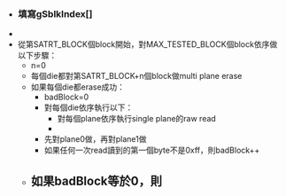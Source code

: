 - ### 填寫gSblkIndex[]
-
- 從第SATRT_BLOCK個block開始，對MAX_TESTED_BLOCK個block依序做以下步驟：
	- n=0
	- 每個die都對第SATRT_BLOCK+n個block做multi plane erase
	- 如果每個die都erase成功：
		- badBlock=0
		- 對每個die依序執行以下：
			- 對每個plane依序執行single plane的raw read
			-
		- 先對plane0做，再對plane1做
		- 如果任何一次read讀到的第一個byte不是0xff，則badBlock++
	- 如果badBlock等於0，則
		-